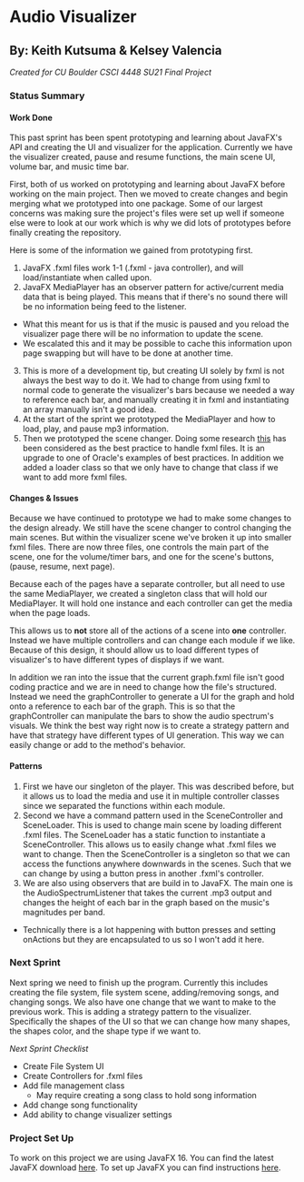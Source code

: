 # Audio Visualizer

## By: Keith Kutsuma & Kelsey Valencia

_Created for CU Boulder CSCI 4448 SU21 Final Project_

### Status Summary

#### Work Done

This past sprint has been spent prototyping and learning about JavaFX's API and creating the UI and visualizer for the application. Currently we have the visualizer created, pause and resume functions, the main scene UI, volume bar, and music time bar.

First, both of us worked on prototyping and learning about JavaFX before working on the main project. Then we moved to create changes and begin merging what we prototyped into one package. Some of our largest concerns was making sure the project's files were set up well if someone else were to look at our work which is why we did lots of prototypes before finally creating the repository.

Here is some of the information we gained from prototyping first.

1. JavaFX .fxml files work 1-1 (.fxml - java controller), and will load/instantiate when called upon.
2. JavaFX MediaPlayer has an observer pattern for active/current media data that is being played. This means that if there's no sound there will be no information being feed to the listener.
  * What this meant for us is that if the music is paused and you reload the visualizer page there will be no information to update the scene.
  * We escalated this and it may be possible to cache this information upon page swapping but will have to be done at another time.
3. This is more of a development tip, but creating UI solely by fxml is not always the best way to do it. We had to change from using fxml to normal code to generate the visualizer's bars because we needed a way to reference each bar, and manually creating it in fxml and instantiating an array manually isn't a good idea.
4. At the start of the sprint we prototyped the MediaPlayer and how to load, play, and pause mp3 information.
5. Then we prototyped the scene changer. Doing some research [this](https://gist.github.com/jewelsea/6460130) has been considered as the best practice to handle fxml files. It is an upgrade to one of Oracle's examples of best practices. In addition we added a loader class so that we only have to change that class if we want to add more fxml files.

#### Changes & Issues

Because we have continued to prototype we had to make some changes to the design already. We still have the scene changer to control changing the main scenes. But within the visualizer scene we've broken it up into smaller fxml files. There are now three files, one controls the main part of the scene, one for the volume/timer bars, and one for the scene's buttons, (pause, resume, next page).

Because each of the pages have a separate controller, but all need to use the same MediaPlayer, we created a singleton class that will hold our MediaPlayer. It will hold one instance and each controller can get the media when the page loads.

This allows us to **not** store all of the actions of a scene into **one** controller. Instead we have multiple controllers and can change each module if we like. Because of this design, it should allow us to load different types of visualizer's to have different types of displays if we want.

In addition we ran into the issue that the current graph.fxml file isn't good coding practice and we are in need to change how the file's structured. Instead we need the graphController to generate a UI for the graph and hold onto a reference to each bar of the graph. This is so that the graphController can manipulate the bars to show the audio spectrum's visuals. We think the best way right now is to create a strategy pattern and have that strategy have different types of UI generation. This way we can easily change or add to the method's behavior.  

#### Patterns

1. First we have our singleton of the player. This was described before, but it allows us to load the media and use it in multiple controller classes since we separated the functions within each module.
2. Second we have a command pattern used in the SceneController and SceneLoader. This is used to change main scene by loading different .fxml files. The SceneLoader has a static function to instantiate a SceneController. This allows us to easily change what .fxml files we want to change. Then the SceneController is a singleton so that we can access the functions anywhere downwards in the scenes. Such that we can change by using a button press in another .fxml's controller.
3. We are also using observers that are build in to JavaFX. The main one is the AudioSpectrumListener that takes the current .mp3 output and changes the height of each bar in the graph based on the music's magnitudes per band.
  * Technically there is a lot happening with button presses and setting onActions but they are encapsulated to us so I won't add it here.

### Next Sprint

Next spring we need to finish up the program. Currently this includes creating the file system, file system scene, adding/removing songs, and changing songs. We also have one change that we want to make to the previous work. This is adding a strategy pattern to the visualizer. Specifically the shapes of the UI so that we can change how many shapes, the shapes color, and the shape type if we want to.

*Next Sprint Checklist*

* Create File System UI
* Create Controllers for .fxml files
* Add file management class
  * May require creating a song class to hold song information
* Add change song functionality
* Add ability to change visualizer settings

### Project Set Up

To work on this project we are using JavaFX 16. You can find the latest JavaFX download [here](https://gluonhq.com/products/javafx/). To set up JavaFX you can find instructions [here](https://openjfx.io/openjfx-docs/).
